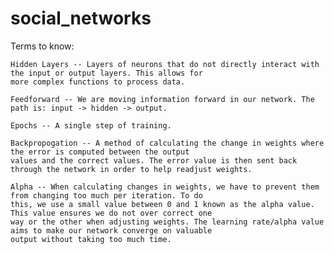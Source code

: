 # social_networks

Terms to know:

    Hidden Layers -- Layers of neurons that do not directly interact with the input or output layers. This allows for 
    more complex functions to process data.
    
    Feedforward -- We are moving information forward in our network. The path is: input -> hidden -> output.
    
    Epochs -- A single step of training.
    
    Backpropogation -- A method of calculating the change in weights where the error is computed between the output 
    values and the correct values. The error value is then sent back through the network in order to help readjust weights.
    
    Alpha -- When calculating changes in weights, we have to prevent them from changing too much per iteration. To do 
    this, we use a small value between 0 and 1 known as the alpha value. This value ensures we do not over correct one 
    way or the other when adjusting weights. The learning rate/alpha value aims to make our network converge on valuable 
    output without taking too much time. 
    
